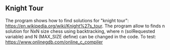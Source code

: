 ## Knight Tour
The program shows how to find solutions for "knight tour": https://en.wikipedia.org/wiki/Knight%27s_tour.
The program allow to finds n solution for NxN size chess using backtracking, where n (solRequested variable) 
and N (MAX_SIZE define) can be changed in the code.
To test: https://www.onlinegdb.com/online_c_compiler

